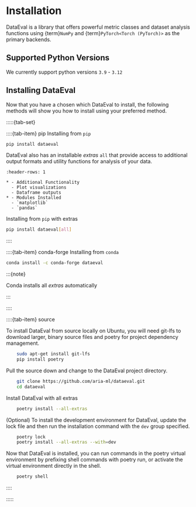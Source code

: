 <!-- markdownlint-disable MD004 -->
# Installation

DataEval is a library that offers powerful metric classes and dataset analysis
functions using {term}`NumPy` and {term}`PyTorch<Torch (PyTorch)>` as the
primary backends.

## Supported Python Versions

We currently support python versions ``3.9`` - ``3.12``

## Installing DataEval

Now that you have a chosen which DataEval to install, the following methods
will show you how to install using your preferred method.

:::::{tab-set}

::::{tab-item} pip
Installing from `pip`

```bash
pip install dataeval
```

DataEval also has an installable *extras* `all` that provide access to
additional output formats and utility functions for analysis of your data.

```{list-table}
:header-rows: 1

* - Additional Functionality
  - Plot visualizations
  - Dataframe outputs
* - Modules Installed
  - `matplotlib`
  - `pandas`
```

Installing from `pip` with extras

```bash
pip install dataeval[all]
```

::::

::::{tab-item} conda-forge
Installing from `conda`

```bash
conda install -c conda-forge dataeval
```

:::{note}

Conda installs all *extras* automatically

:::

::::

::::{tab-item} source

To install DataEval from source locally on Ubuntu, you will need git-lfs to
download larger, binary source files and poetry for project dependency
management.

```bash
    sudo apt-get install git-lfs
    pip install poetry
```

Pull the source down and change to the DataEval project directory.

```bash
    git clone https://github.com/aria-ml/dataeval.git
    cd dataeval
```

Install DataEval with all extras

```bash
    poetry install --all-extras
```

(Optional) To install the development environment for DataEval, update
the lock file and then run the installation command with the `dev` group
specified.

```bash
    poetry lock
    poetry install --all-extras --with=dev
```

Now that DataEval is installed, you can run commands in the poetry virtual
environment by prefixing shell commands with poetry run, or activate the
virtual environment directly in the shell.

```bash
    poetry shell
```

::::

:::::

<!-- code languages for text found at https://pygments.org/languages/ -->
